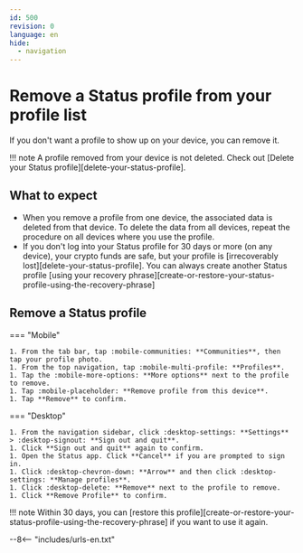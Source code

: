 ```yaml
---
id: 500
revision: 0
language: en
hide:
  - navigation
---
```


# Remove a Status profile from your profile list

If you don't want a profile to show up on your device, you can remove it.

!!! note
    A profile removed from your device is not deleted. Check out [Delete your Status profile][delete-your-status-profile].

## What to expect

- When you remove a profile from one device, the associated data is deleted from that device. To delete the data from all devices, repeat the procedure on all devices where you use the profile.
- If you don't log into your Status profile for 30 days or more (on any device), your crypto funds are safe, but your profile is [irrecoverably lost][delete-your-status-profile]. You can always create another Status profile [using your recovery phrase][create-or-restore-your-status-profile-using-the-recovery-phrase]

## Remove a Status profile

=== "Mobile"

    1. From the tab bar, tap :mobile-communities: **Communities**, then tap your profile photo.
    1. From the top navigation, tap :mobile-multi-profile: **Profiles**.
    1. Tap the :mobile-more-options: **More options** next to the profile to remove.
    1. Tap :mobile-placeholder: **Remove profile from this device**.
    1. Tap **Remove** to confirm.

=== "Desktop"

    1. From the navigation sidebar, click :desktop-settings: **Settings** > :desktop-signout: **Sign out and quit**.
    1. Click **Sign out and quit** again to confirm.
    1. Open the Status app. Click **Cancel** if you are prompted to sign in.
    1. Click :desktop-chevron-down: **Arrow** and then click :desktop-settings: **Manage profiles**.
    1. Click :desktop-delete: **Remove** next to the profile to remove.
    1. Click **Remove Profile** to confirm.

!!! note
    Within 30 days, you can [restore this profile][create-or-restore-your-status-profile-using-the-recovery-phrase] if you want to use it again.

--8<-- "includes/urls-en.txt"
